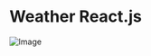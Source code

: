 # Weather React.js
![Image](https://github.com/user-attachments/assets/58fb0bf6-23c6-4dcd-8ed4-96ec64e1a6fc)

